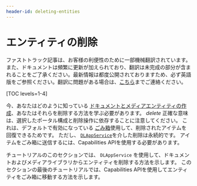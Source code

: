 ```yaml
---
header-id: deleting-entities
---
```


# エンティティの削除

<p class="alert alert-info"><span class="wysiwyg-color-blue120">ファストトラック記事は、お客様の利便性のために一部機械翻訳されています。また、ドキュメントは頻繁に更新が加えられており、翻訳は未完成の部分が含まれることをご了承ください。最新情報は都度公開されておりますため、必ず英語版をご参照ください。翻訳に問題がある場合は、<a href="mailto:support-content-jp@liferay.com">こちら</a>までご連絡ください。</span></p>

[TOC levels=1-4]

今、あなたはどのように知っている [ドキュメントとメディアエンティティの作成](/docs/7-1/tutorials/-/knowledge_base/t/creating-files-folders-and-shortcuts)、あなたはそれらを削除する方法を学ぶ必要があります。 *delete* 正確な意味は、選択したポータル構成と削除操作に依存することに注意してください。 これは、デフォルトで有効になっている [ごみ箱](/docs/7-1/user/-/knowledge_base/u/restoring-deleted-assets)使用して、削除されたアイテムを回復できるためです。 ただし、 [`DLAppService`](@platform-ref@/7.1-latest/javadocs/portal-kernel/com/liferay/document/library/kernel/service/DLAppService.html)を介した削除は永続的です。 アイテムをごみ箱に送信するには、Capabilities APIを使用する必要があります。

チュートリアルのこのセクションでは、 `DLAppService` を使用して、ドキュメントおよびメディアライブラリからエンティティを削除する方法を示します。 このセクションの最後のチュートリアルでは、Capabilities APIを使用してエンティティをごみ箱に移動する方法を示します。
